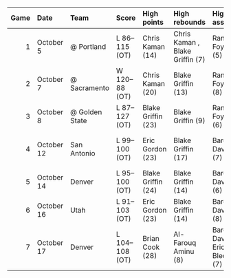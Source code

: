 |   Game | Date       | Team           | Score          | High points        | High rebounds                   | High assists                   | Location Attendance            | Record   |
|-------:|:-----------|:---------------|:---------------|:-------------------|:--------------------------------|:-------------------------------|:-------------------------------|:---------|
|      1 | October 5  | @ Portland     | L 86–115 (OT)  | Chris Kaman (14)   | Chris Kaman , Blake Griffin (7) | Randy Foye (5)                 | Rose Garden 18,209             | 0–1      |
|      2 | October 7  | @ Sacramento   | W 120–88 (OT)  | Chris Kaman (20)   | Blake Griffin (13)              | Randy Foye (8)                 | ARCO Arena 10,284              | 1–1      |
|      3 | October 8  | @ Golden State | L 87–127 (OT)  | Blake Griffin (23) | Blake Griffin (9)               | Randy Foye (6)                 | Oracle Arena 10,004            | 1–2      |
|      4 | October 12 | San Antonio    | L 99–100 (OT)  | Eric Gordon (23)   | Blake Griffin (17)              | Baron Davis (7)                | Palacio de los Deportes 18,674 | 1–3      |
|      5 | October 14 | Denver         | L 95–100 (OT)  | Blake Griffin (24) | Blake Griffin (14)              | Baron Davis (6)                | Staples Center 10,572          | 1–4      |
|      6 | October 16 | Utah           | L 91–103 (OT)  | Eric Gordon (23)   | Blake Griffin (14)              | Baron Davis (8)                | Staples Center 18,997          | 1–5      |
|      7 | October 17 | Denver         | L 104–108 (OT) | Brian Cook (28)    | Al-Farouq Aminu (8)             | Baron Davis , Eric Bledsoe (7) | Staples Center                 | 1–6      |